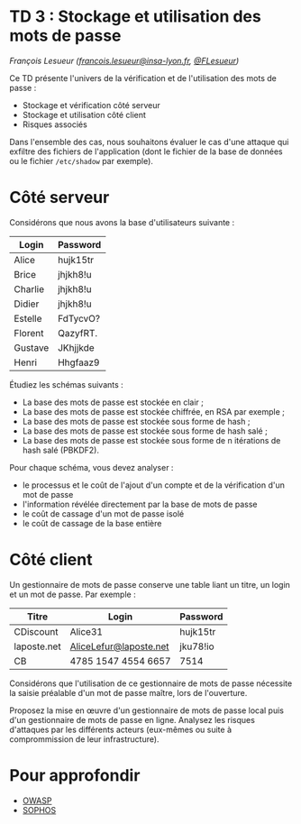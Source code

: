 # TD 3 : Stockage et utilisation des mots de passe

_François Lesueur ([francois.lesueur@insa-lyon.fr](mailto:francois.lesueur@insa-lyon.fr), [@FLesueur](https://twitter.com/FLesueur))_

Ce TD présente l'univers de la vérification et de l'utilisation des mots de passe :

* Stockage et vérification côté serveur
* Stockage et utilisation côté client
* Risques associés

Dans l'ensemble des cas, nous souhaitons évaluer le cas d'une attaque qui exfiltre des fichiers de l'application (dont le fichier de la base de données ou le fichier `/etc/shadow` par exemple).

Côté serveur
============

Considérons que nous avons la base d'utilisateurs suivante :

| Login | Password |
| - 	| - |
Alice 	| hujk15tr
Brice 	| jhjkh8!u
Charlie | jhjkh8!u
Didier 	| jhjkh8!u
Estelle | FdTycvO?
Florent | QazyfRT.
Gustave | JKhjjkde
Henri 	| Hhgfaaz9

Étudiez les schémas suivants :

* La base des mots de passe est stockée en clair ;
* La base des mots de passe est stockée chiffrée, en RSA par exemple ;
* La base des mots de passe est stockée sous forme de hash ;
* La base des mots de passe est stockée sous forme de hash salé ;
* La base des mots de passe est stockée sous forme de n itérations de hash salé (PBKDF2).

Pour chaque schéma, vous devez analyser :

* le processus et le coût de l'ajout d'un compte et de la vérification d'un mot de passe
* l'information révélée directement par la base de mots de passe
* le coût de cassage d'un mot de passe isolé
* le coût de cassage de la base entière




Côté client
===========

Un gestionnaire de mots de passe conserve une table liant un titre, un login et un mot de passe. Par exemple :

| Titre | Login | Password |
| - | - | - |
| CDiscount | Alice31 | hujk15tr |
| laposte.net | AliceLefur@laposte.net | jku78!io |
| CB | 4785 1547 4554 6657 | 7514 |

Considérons que l'utilisation de ce gestionnaire de mots de passe nécessite la saisie préalable d'un mot de passe maître, lors de l'ouverture.

Proposez la mise en œuvre d'un gestionnaire de mots de passe local puis d'un gestionnaire de mots de passe en ligne. Analysez les risques d'attaques par les différents acteurs (eux-mêmes ou suite à comprommission de leur infrastructure).


Pour approfondir
================

* [OWASP](https://www.owasp.org/index.php/Password_Storage_Cheat_Sheet)
* [SOPHOS](https://nakedsecurity.sophos.com/2013/11/20/serious-security-how-to-store-your-users-passwords-safely/)
